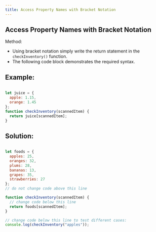 ```yaml
---
title: Access Property Names with Bracket Notation
---
```

## Access Property Names with Bracket Notation

Method:
- Using bracket notation simply write the return statement in the `checkInventory()` function.
- The following code block demonstrates the required syntax.

## Example:
```javascript

let juice = {
  apple: 1.15,
  orange: 1.45
};
function checkInventory(scannedItem) {
  return juice[scannedItem];
}

```
## Solution:
```javascript

let foods = {
  apples: 25,
  oranges: 32,
  plums: 28,
  bananas: 13,
  grapes: 35,
  strawberries: 27
};
// do not change code above this line

function checkInventory(scannedItem) {
  // change code below this line
  return foods[scannedItem];
}

// change code below this line to test different cases:
console.log(checkInventory("apples"));

```
